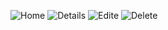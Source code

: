 ![Home](https://media.discordapp.net/attachments/1048295145935736902/1108099338007220324/HomeScreen.png)
![Details](https://media.discordapp.net/attachments/1048295145935736902/1108100040674783242/details.png)
![Edite](https://media.discordapp.net/attachments/1048295145935736902/1108100090062721024/Edite.png)
![Delete](https://media.discordapp.net/attachments/1048295145935736902/1108100113513054289/del.png?width=446&height=662)
